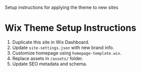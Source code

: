 Setup instructions for applying the theme to new sites
# Wix Theme Setup Instructions

1. Duplicate this site in Wix Dashboard.
2. Update `site-settings.json` with new brand info.
3. Customize homepage using `homepage-template.wix`.
4. Replace assets in `/assets/` folder.
5. Update SEO metadata and schema.